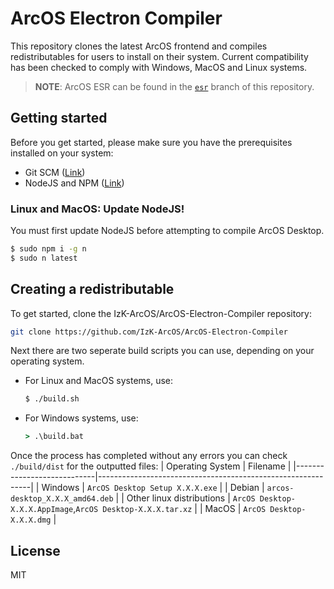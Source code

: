# ArcOS Electron Compiler

This repository clones the latest ArcOS frontend and compiles redistributables for users to install on their system. Current compatibility has been checked to comply with Windows, MacOS and Linux systems.

> **NOTE**: ArcOS ESR can be found in the [`esr`](https://github.com/IzK-ArcOS/ArcOS-Electron-Compiler/tree/esr/) branch of this repository.

## Getting started

Before you get started, please make sure you have the prerequisites installed on your system:

- Git SCM ([Link](https://git-scm.com/downloads))
- NodeJS and NPM ([Link](https://nodejs.org/))

### Linux and MacOS: Update NodeJS!

You must first update NodeJS before attempting to compile ArcOS Desktop.

```bash
$ sudo npm i -g n
$ sudo n latest
```

## Creating a redistributable

To get started, clone the IzK-ArcOS/ArcOS-Electron-Compiler repository:

```bash
git clone https://github.com/IzK-ArcOS/ArcOS-Electron-Compiler
```

Next there are two seperate build scripts you can use, depending on your operating system.

- For Linux and MacOS systems, use:
  ```bash
  $ ./build.sh
  ```
- For Windows systems, use:
  ```bat
  > .\build.bat
  ```

Once the process has completed without any errors you can check `./build/dist` for the outputted files:
| Operating System | Filename |
|----------------------------|-------------------------------------------------------------|
| Windows | `ArcOS Desktop Setup X.X.X.exe` |
| Debian | `arcos-desktop_X.X.X_amd64.deb` |
| Other linux distributions | `ArcOS Desktop-X.X.X.AppImage`,`ArcOS Desktop-X.X.X.tar.xz` |
| MacOS | `ArcOS Desktop-X.X.X.dmg` |

## License

MIT
